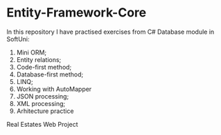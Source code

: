 # Entity-Framework-Core

In this repository I have practised exercises from C# Database module in SoftUni:

1) Mini ORM;
2) Entity relations;
3) Code-first method;
4) Database-first method;
5) LINQ;
6) Working with AutoMapper
7) JSON processing;
8) XML processing;
9) Arhitecture practice

Real Estates Web Project
